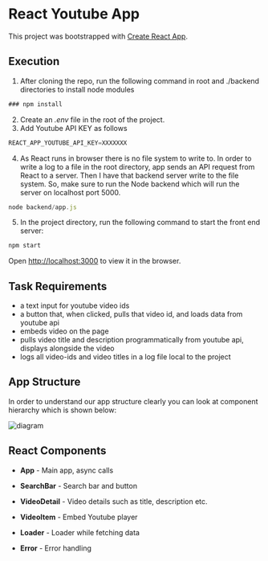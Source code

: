 # React Youtube App

This project was bootstrapped with [Create React App](https://github.com/facebook/create-react-app).

## Execution

1. After cloning the repo, run the following command in root and ./backend directories to install node modules
```javascript
### npm install
```
2. Create an *.env* file in the root of the project.
3. Add Youtube API KEY as follows

```javascript
REACT_APP_YOUTUBE_API_KEY=XXXXXXX
```


4. As React runs in browser there is no file system to write to. In order to write a log to a file in the root directory, app sends an API request from React to a server. Then I have that backend server write to the file system.
So, make sure to run the Node backend which will run the server on localhost port 5000. 

```javascript
node backend/app.js
```

5. In the project directory, run the following command to start the front end server:

```javascript
npm start
```

Open [http://localhost:3000](http://localhost:3000) to view it in the browser.


## Task Requirements

* a text input for youtube video ids
* a button that, when clicked, pulls that video id, and loads data from youtube api
* embeds video on the page
* pulls video title and description programmatically from youtube api, displays alongside the video
* logs all video-ids and video titles in a log file local to the project

## App Structure
In order to understand our app structure clearly you can look at component hierarchy which is shown below:

![diagram](https://user-images.githubusercontent.com/3223085/130098710-ade58493-b515-4e3a-8a5a-18dbc508d37d.png)

## React Components
* **App**  - Main app, async calls

* **SearchBar** - Search bar and button

* **VideoDetail** - Video details such as title, description etc.

* **VideoItem** - Embed Youtube player

* **Loader** - Loader while fetching data

* **Error** - Error handling

